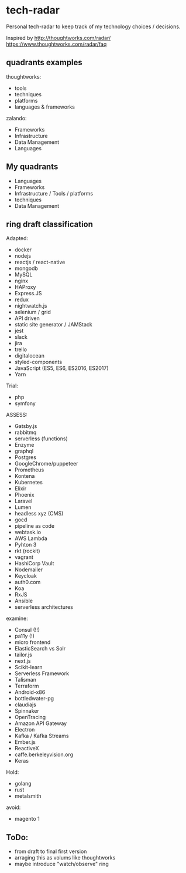 # tech-radar
Personal tech-radar to keep track of my technology choices / decisions.

Inspired by http://thoughtworks.com/radar/
https://www.thoughtworks.com/radar/faq

## quadrants examples
thoughtworks:
- tools
- techniques
- platforms
- languages & frameworks

zalando:
- Frameworks
- Infrastructure
- Data Management
- Languages

## My quadrants
- Languages
- Frameworks
- Infrastructure / Tools / platforms
- techniques
- Data Management

## ring draft classification

Adapted:
- docker
- nodejs
- reactjs / react-native
- mongodb
- MySQL
- nginx
- HAProxy
- Express.JS
- redux
- nightwatch.js
- selenium / grid
- API driven
- static site generator / JAMStack
- jest
- slack
- jira
- trello
- digitalocean
- styled-components
- JavaScript (ES5, ES6, ES2016, ES2017)
- Yarn

Trial:
- php
- symfony

ASSESS:
- Gatsby.js
- rabbitmq
- serverless (functions)
- Enzyme
- graphql
- Postgres
- GoogleChrome/puppeteer
- Prometheus
- Kontena
- Kubernetes
- Elixir
- Phoenix
- Laravel
- Lumen
- headless xyz (CMS)
- gocd
- pipeline as code
- webtask.io
- AWS Lambda
- Pyhton 3
- rkt (rockit)
- vagrant
- HashiCorp Vault
- Nodemailer
- Keycloak
- auth0.com
- Koa
- RxJS
- Ansible
- serverless architectures

examine:
- Consul (!!)
- pa11y (!)
- micro frontend
- ElasticSearch vs Solr
- tailor.js
- next.js
- Scikit-learn
- Serverless Framework
- Talisman
- Terraform
- Android-x86
- bottledwater-pg
- claudiajs
- Spinnaker
- OpenTracing
- Amazon API Gateway
- Electron
- Kafka / Kafka Streams
- Ember.js
- ReactiveX
- caffe.berkeleyvision.org
- Keras

Hold:
- golang
- rust
- metalsmith

avoid:
- magento 1

## ToDo:
- from draft to final first version
- arraging this as volums like thoughtworks
- maybe introduce "watch/observe" ring
